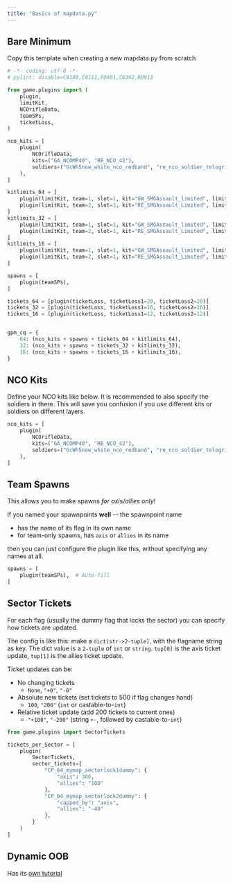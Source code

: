 ```yaml
---
title: "Basics of mapdata.py"
---
```


## Bare Minimum 

Copy this template when creating a new mapdata.py from scratch

```python
# -*- coding: utf-8 -*-
# pylint: disable=C0103,C0111,F0401,C0302,R0913

from game.plugins import (
    plugin,
    limitKit,
    NCOrifleData,
    teamSPs,
    ticketLoss,
)

nco_kits = [
    plugin(
        NCOrifleData,
        kits=("GA_NCOMP40", "RE_NCO_42"),
        soldiers=("GcWhSnow_white_nco_redband", "re_nco_soldier_telogrieka"),
    ),
]

kitlimits_64 = [
    plugin(limitKit, team=1, slot=1, kit="GW_SMGAssault_limited", limit=0.1),
    plugin(limitKit, team=2, slot=1, kit="RE_SMGAssault_Limited", limit=0.15),
]
kitlimits_32 = [
    plugin(limitKit, team=1, slot=1, kit="GW_SMGAssault_limited", limit=0.3),
    plugin(limitKit, team=2, slot=1, kit="RE_SMGAssault_Limited", limit=0.45),
]
kitlimits_16 = [
    plugin(limitKit, team=1, slot=1, kit="GW_SMGAssault_limited", limit=0.2),
    plugin(limitKit, team=2, slot=1, kit="RE_SMGAssault_Limited", limit=0.25),
]

spawns = [
    plugin(teamSPs),
]

tickets_64 = [plugin(ticketLoss, ticketLoss1=20, ticketLoss2=20)]
tickets_32 = [plugin(ticketLoss, ticketLoss1=16, ticketLoss2=16)]
tickets_16 = [plugin(ticketLoss, ticketLoss1=12, ticketLoss2=12)]


gpm_cq = {
    64: (nco_kits + spawns + tickets_64 + kitlimits_64),
    32: (nco_kits + spawns + tickets_32 + kitlimits_32),
    16: (nco_kits + spawns + tickets_16 + kitlimits_16),
}
```


## NCO Kits

Define your NCO kits like below. It is recommended to also specify the 
soldiers in there. This will save you confusion if you use different
kits or soldiers on different layers.

```python
nco_kits = [
    plugin(
        NCOrifleData,
        kits=("GA_NCOMP40", "RE_NCO_42"),
        soldiers=("GcWhSnow_white_nco_redband", "re_nco_soldier_telogrieka"),
    ),
]
```


## Team Spawns

This allows you to make spawns *for axis/allies only*!

If you named your spawnpoints **well** -- the spawnpoint name 

- has the name of its flag in its own name
- for team-only spawns, has `axis` or `allies` in its name

then you can just configure the plugin like this, without specifying
any names at all.

```python
spawns = [
    plugin(teamSPs),  # Auto-fill
]
```

## Sector Tickets

For each flag (usually the dummy flag that locks the sector) you can specify
how tickets are updated.

The config is like this: make a `dict(str->2-tuple)`, with the flagname
string as key. The dict value is a `2-tuple` of `int` or `string`. `tup[0]` is the
axis ticket update, `tup[1]` is the allies ticket update.

Ticket updates can be:

- No changing tickets
  - `None`, `"+0"`, `"-0"`
- Absolute new tickets (set tickets to 500 if flag changes hand)
  - `100`, `"200"` (`int` or castable-to-`int`)
- Relative ticket update (add 200 tickets to current ones)
  - `"+100"`, `"-200"` (string `+-`, followed by castable-to-`int`)

```python
from game.plugins import SectorTickets

tickets_per_Sector = [
    plugin(
        SectorTickets,
        sector_tickets={
            "CP_64_mymap_sectorlock1dummy": {
                "axis": 300,
                "allies": "100"
            },
            "CP_64_mymap_sectorlock2dummy": {
                "capped_by": "axis",
                "allies": "-40"
            },
        }
    )
]
```

## Dynamic OOB

Has its [own tutorial](./dynoob.html)
